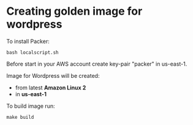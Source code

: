 # Creating golden image for wordpress

To install Packer:
```
bash localscript.sh
```

Before start in your AWS account create key-pair "packer" in us-east-1.

Image for Wordpress will be created: 
* from latest <b>Amazon Linux 2</b>
* in <b>us-east-1</b>



To build image run:
```
make build
```